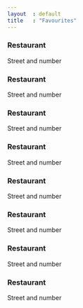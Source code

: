 ```yaml
---
layout  : default
title   : "Favourites"
---
```

<div class="container">
    <div class="favourite">
        <i class="fa fa-star" aria-hidden="true"></i>
        <h3 class="restaurant-name">Restaurant</h3>
        <p>Street and number</p>
    </div>
    <div class="favourite">
        <i class="fa fa-star" aria-hidden="true"></i>
        <h3 class="restaurant-name">Restaurant</h3>
        <p>Street and number</p>
    </div>
    <div class="favourite">
        <i class="fa fa-star" aria-hidden="true"></i>
        <h3 class="restaurant-name">Restaurant</h3>
        <p>Street and number</p>
    </div>
    <div class="favourite">
        <i class="fa fa-star" aria-hidden="true"></i>
        <h3 class="restaurant-name">Restaurant</h3>
        <p>Street and number</p>
    </div>
    <div class="favourite">
        <i class="fa fa-star" aria-hidden="true"></i>
        <h3 class="restaurant-name">Restaurant</h3>
        <p>Street and number</p>
    </div>
    <div class="favourite">
        <i class="fa fa-star" aria-hidden="true"></i>
        <h3 class="restaurant-name">Restaurant</h3>
        <p>Street and number</p>
    </div>
    <div class="favourite">
        <i class="fa fa-star" aria-hidden="true"></i>
        <h3 class="restaurant-name">Restaurant</h3>
        <p>Street and number</p>
    </div>
    <div class="favourite">
        <i class="fa fa-star" aria-hidden="true"></i>
        <h3 class="restaurant-name">Restaurant</h3>
        <p>Street and number</p>
    </div>
</div>